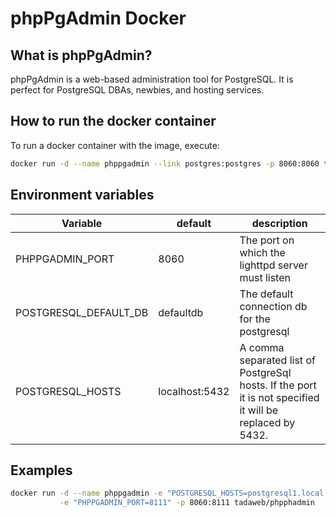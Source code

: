 phpPgAdmin Docker
=================

## What is phpPgAdmin?
phpPgAdmin is a web-based administration tool for PostgreSQL. It is perfect for PostgreSQL DBAs, newbies, and hosting services.

## How to run the docker container
To run a docker container with the image, execute:  
```bash
docker run -d --name phppgadmin --link postgres:postgres -p 8060:8060 tadaweb/phppgadmin
```

## Environment variables
| Variable        | default  | description  |
| --------------  | -------- | ------------ |
| PHPPGADMIN_PORT | 8060       | The port on which the lighttpd server must listen |
| POSTGRESQL_DEFAULT_DB | defaultdb | The default connection db for the postgresql |
| POSTGRESQL_HOSTS | localhost:5432 | A comma separated list of PostgreSql hosts. If the port it is not specified it will be replaced by 5432. |

## Examples
```bash
docker run -d --name phppgadmin -e "POSTGRESQL_HOSTS=postgresql1.local:5444,postgresql2.local" \
           -e "PHPPGADMIN_PORT=8111" -p 8060:8111 tadaweb/phpphadmin
```
